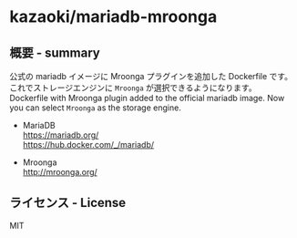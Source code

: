# kazaoki/mariadb-mroonga

## 概要 - summary

公式の mariadb イメージに Mroonga プラグインを追加した Dockerfile です。これでストレージエンジンに `Mroonga` が選択できるようになります。  
Dockerfile with Mroonga plugin added to the official mariadb image. Now you can select `Mroonga` as the storage engine.

- MariaDB  
  https://mariadb.org/  
  https://hub.docker.com/_/mariadb/

- Mroonga  
  http://mroonga.org/

## ライセンス - License
MIT
